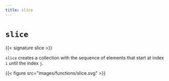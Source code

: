 ```yaml
---
title: slice
---
```


# `slice`

{{< signature slice >}}

`slice` creates a collection with the sequence of elements that start at index `i` until the index `j`.

{{< figure src="images/functions/slice.svg" >}}
